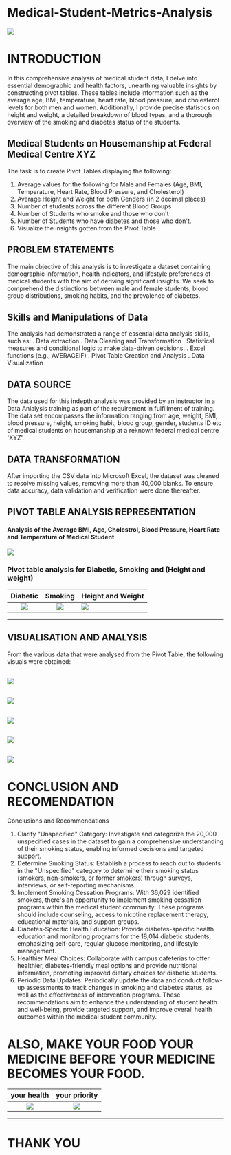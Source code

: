 # Medical-Student-Metrics-Analysis
![](Medical_image.jpg)

# INTRODUCTION
In this comprehensive analysis of medical student data, I delve into essential demographic and health factors, unearthing valuable insights by constructing pivot tables. These tables include information such as the average age, BMI, temperature, heart rate, blood pressure, and cholesterol levels for both men and women. Additionally, I provide precise statistics on height and weight, a detailed breakdown of blood types, and a thorough overview of the smoking and diabetes status of the students.
## Medical Students on Housemanship at Federal Medical Centre XYZ
The task is to create Pivot Tables displaying the following:
1.	Average values for the following for Male and Females (Age, BMI, Temperature, Heart Rate, Blood Pressure, and Cholesterol)
2.	Average Height and Weight for both Genders (in 2 decimal places)
3.	Number of students across the different Blood Groups
4.	Number of Students who smoke and those who don't
5.	Number of Students who have diabetes and those who don't.
6.	Visualize the insights gotten from the Pivot Table

   ## PROBLEM STATEMENTS
   The main objective of this analysis is to investigate a dataset containing demographic information, health indicators, and lifestyle preferences of medical students with the aim of deriving significant insights. We seek to comprehend the distinctions between male and female students, blood group distributions, smoking habits, and the prevalence of diabetes.
## Skills and Manipulations of Data
   The analysis had demonstrated a range of essential data analysis skills, such as:
.	Data extraction
.	Data Cleaning and Transformation
.	Statistical measures and conditional logic to make data-driven decisions.
.	Excel functions (e.g., AVERAGEIF)
. Pivot Table Creation and Analysis
.	Data Visualization
## DATA SOURCE
The data used for this indepth analysis was provided by an instructor in a Data Anlalysis training as part of the requirement in fulfillment of training. The data set encompasses the information ranging from age, weight, BMI, blood pressure, height, smoking habit, blood group, gender, students ID etc of medical students on housemanship at a reknown federal medical centre 'XYZ'.
## DATA TRANSFORMATION
After importing the CSV data into Microsoft Excel, the dataset was cleaned to resolve missing values, removing more than 40,000 blanks. To ensure data accuracy, data validation and verification were done thereafter.

## PIVOT TABLE ANALYSIS REPRESENTATION
#### Analysis of the Average BMI, Age, Cholestrol, Blood Pressure, Heart Rate and Temperature of Medical Student
![](Pivot_table1.png)

###  Pivot table analysis for Diabetic, Smoking and (Height and weight)
**Diabetic**          |        **Smoking**                    |                      **Height and Weight**
:----------------------:|:----------------------------------------:|:------------------------------------
![](Pivot_table3.png)    | ![](Pivot_table4.png)                     |![](Pivot_table5.png)
---------------------------------------------------------------------------------------------------------


## VISUALISATION AND ANALYSIS
From the various data that were analysed from the Pivot Table, the following visuals were obtained:

![](Age_BMI.png)
---------------------------------------------------------------------------------------------------

![](Height_weight.png)
--------------------------------------------------------------------------------------------------

![](Blood_group.png)
---------------------------------------------------------------------------------------------------

![](Diabetics.png)
--------------------------------------------------------------------------------------------------

![](Smokers_student.png)
---------------------------------------------------------------------------------------------------

# CONCLUSION AND RECOMENDATION
Conclusions and Recommendations
1.	Clarify "Unspecified" Category: Investigate and categorize the 20,000 unspecified cases in the dataset to gain a comprehensive understanding of their smoking status, enabling informed decisions and targeted support.
2.	Determine Smoking Status: Establish a process to reach out to students in the "Unspecified" category to determine their smoking status (smokers, non-smokers, or former smokers) through surveys, interviews, or self-reporting mechanisms.
3.	Implement Smoking Cessation Programs: With 36,029 identified smokers, there's an opportunity to implement smoking cessation programs within the medical student community. These programs should include counseling, access to nicotine replacement therapy, educational materials, and support groups.
4.	Diabetes-Specific Health Education: Provide diabetes-specific health education and monitoring programs for the 18,014 diabetic students, emphasizing self-care, regular glucose monitoring, and lifestyle management.
5.	Healthier Meal Choices: Collaborate with campus cafeterias to offer healthier, diabetes-friendly meal options and provide nutritional information, promoting improved dietary choices for diabetic students.
6.	Periodic Data Updates: Periodically update the data and conduct follow-up assessments to track changes in smoking and diabetes status, as well as the effectiveness of intervention programs.
These recommendations aim to enhance the understanding of student health and well-being, provide targeted support, and improve overall health outcomes within the medical student community.
# ALSO, MAKE YOUR FOOD YOUR MEDICINE BEFORE YOUR MEDICINE BECOMES YOUR FOOD.
 your health            |        your priority                  |     
:----------------------:|:----------------------------------------:
![](Health.png)    | ![](Health1.png)                 
------------------------------------------------------------------

#   THANK YOU



